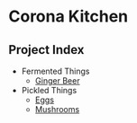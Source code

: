 # Corona Kitchen

## Project Index

* Fermented Things
    * [Ginger Beer](fermented/ginger_beer)
* Pickled Things
    * [Eggs](pickled/eggs)
    * [Mushrooms](pickled/mushrooms)
